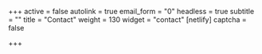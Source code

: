 +++
active = false
autolink = true
email_form = "0"
headless = true
subtitle = ""
title = "Contact"
weight = 130
widget = "contact"
[netlify]
captcha = false

+++
